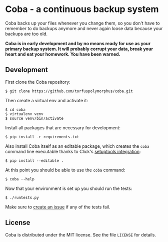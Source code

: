 Coba - a continuous backup system
=================================
Coba backs up your files whenever you change them, so you don't have to
remember to do backups anymore and never again loose data because your
backups are too old.

**Coba is in early development and by no means ready for use as your
primary backup system. It will probably corrupt your data, break your
heart and eat your homework. You have been warned.**


Development
-----------
First clone the Coba repository:

    $ git clone https://github.com/torfuspolymorphus/coba.git

Then create a virtual env and activate it:

    $ cd coba
    $ virtualenv venv
    $ source venv/bin/activate

Install all packages that are necessary for development:

    $ pip install -r requirements.txt

Also install Coba itself as an editable package, which creates the `coba`
command line executable thanks to Click's
[setuptools integration](http://click.pocoo.org/4/setuptools/):

    $ pip install --editable .

At this point you should be able to use the `coba` command:

    $ coba --help

Now that your environment is set up you should run the tests:

    $ ./runtests.py

Make sure to [create an issue](https://github.com/torfuspolymorphus/coba/issues)
if any of the tests fail.


License
-------
Coba is distributed under the MIT license. See the file `LICENSE` for details.

